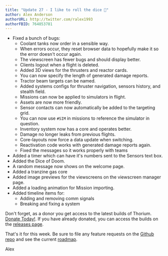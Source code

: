 ```yaml
---
title: "Update 27 - I like to roll the dice 🎲"
author: Alex Anderson
authorURL: http://twitter.com/ralex1993
authorFBID: 764853781
---
```


- Fixed a bunch of bugs:
  - Coolant tanks now order in a sensible way.
  - When errors occur, they reset browser data to hopefully make it so the error doesn't occur again.
  - The viewscreen has fewer bugs and should display better.
  - Clients logout when a flight is deleted.
  - Added 3D views for the thrusters and reactor cards.
  - You can now specify the length of generated damage reports.
  - Tractor beam targets can be named.
  - Added systems configs for thruster navigation, sensors history, and stealth field.
  - Missions can now be applied to simulators in flight.
  - Assets are now more friendly.
  - Sensor contacts can now automatically be added to the targeting grid.
  - You can now use `#SIM` in missions to reference the simulator in question.
  - Inventory system now has a core and operates better.
  - Damage no longer leaks from previous flights.
  - Core-layouts now force a data update when switching.
  - Reactivation code works with generated damage reports again.
  - Fixed the messages so it works properly with teams
- Added a timer which can have it's numbers sent to the Sensors text box.
- Added the Dice of Doom.  
- A random message now shows on the welcome page.
- Added a tranzine gas core
- Added image previews for the viewscreens on the viewscreen manager page.
- Added a loading animation for Mission importing.
- Added timeline items for:
  - Adding and removing comm signals
  - Breaking and fixing a system

Don't forget, as a donor you get access to the latest builds of Thorium. [Donate Today!](/en/donate). If you have already donated, you can access the builds on the [releases page](/en/releases).

That's it for this week. Be sure to file any feature requests on the [Github repo](https://github.com/Thorium-Sim/thorium/issues) and see the current [roadmap](https://github.com/Thorium-Sim/thorium/projects/2).

Alex
